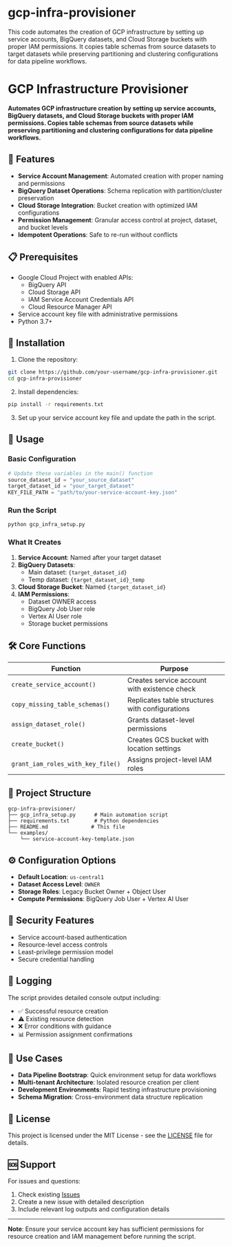 # gcp-infra-provisioner
This code automates the creation of GCP infrastructure by setting up service accounts, BigQuery datasets, and Cloud Storage buckets with proper IAM permissions. It copies table schemas from source datasets to target datasets while preserving partitioning and clustering configurations for data pipeline workflows.



# GCP Infrastructure Provisioner

**Automates GCP infrastructure creation by setting up service accounts, BigQuery datasets, and Cloud Storage buckets with proper IAM permissions. Copies table schemas from source datasets while preserving partitioning and clustering configurations for data pipeline workflows.**

## 🚀 Features

- **Service Account Management**: Automated creation with proper naming and permissions
- **BigQuery Dataset Operations**: Schema replication with partition/cluster preservation  
- **Cloud Storage Integration**: Bucket creation with optimized IAM configurations
- **Permission Management**: Granular access control at project, dataset, and bucket levels
- **Idempotent Operations**: Safe to re-run without conflicts

## 📋 Prerequisites

- Google Cloud Project with enabled APIs:
  - BigQuery API
  - Cloud Storage API  
  - IAM Service Account Credentials API
  - Cloud Resource Manager API
- Service account key file with administrative permissions
- Python 3.7+

## 🔧 Installation

1. Clone the repository:
```bash
git clone https://github.com/your-username/gcp-infra-provisioner.git
cd gcp-infra-provisioner
```

2. Install dependencies:
```bash
pip install -r requirements.txt
```

3. Set up your service account key file and update the path in the script.

## 📖 Usage

### Basic Configuration

```python
# Update these variables in the main() function
source_dataset_id = "your_source_dataset"
target_dataset_id = "your_target_dataset" 
KEY_FILE_PATH = "path/to/your-service-account-key.json"
```

### Run the Script

```bash
python gcp_infra_setup.py
```

### What It Creates

1. **Service Account**: Named after your target dataset
2. **BigQuery Datasets**: 
   - Main dataset: `{target_dataset_id}`
   - Temp dataset: `{target_dataset_id}_temp`
3. **Cloud Storage Bucket**: Named `{target_dataset_id}`
4. **IAM Permissions**:
   - Dataset OWNER access
   - BigQuery Job User role
   - Vertex AI User role
   - Storage bucket permissions

## 🛠️ Core Functions

| Function | Purpose |
|----------|---------|
| `create_service_account()` | Creates service account with existence check |
| `copy_missing_table_schemas()` | Replicates table structures with configurations |
| `assign_dataset_role()` | Grants dataset-level permissions |
| `create_bucket()` | Creates GCS bucket with location settings |
| `grant_iam_roles_with_key_file()` | Assigns project-level IAM roles |

## 📁 Project Structure

```
gcp-infra-provisioner/
├── gcp_infra_setup.py      # Main automation script
├── requirements.txt        # Python dependencies
├── README.md              # This file
└── examples/
    └── service-account-key-template.json
```

## ⚙️ Configuration Options

- **Default Location**: `us-central1`
- **Dataset Access Level**: `OWNER`
- **Storage Roles**: Legacy Bucket Owner + Object User
- **Compute Permissions**: BigQuery Job User + Vertex AI User

## 🔐 Security Features

- Service account-based authentication
- Resource-level access controls
- Least-privilege permission model
- Secure credential handling

## 📝 Logging

The script provides detailed console output including:
- ✅ Successful resource creation
- ⚠️ Existing resource detection  
- ❌ Error conditions with guidance
- 📊 Permission assignment confirmations

## 🤝 Use Cases

- **Data Pipeline Bootstrap**: Quick environment setup for data workflows
- **Multi-tenant Architecture**: Isolated resource creation per client
- **Development Environments**: Rapid testing infrastructure provisioning
- **Schema Migration**: Cross-environment data structure replication

## 📄 License

This project is licensed under the MIT License - see the [LICENSE](LICENSE) file for details.

## 🆘 Support

For issues and questions:
1. Check existing [Issues](https://github.com/your-username/gcp-infra-provisioner/issues)
2. Create a new issue with detailed description
3. Include relevant log outputs and configuration details

---

**Note**: Ensure your service account key has sufficient permissions for resource creation and IAM management before running the script.
